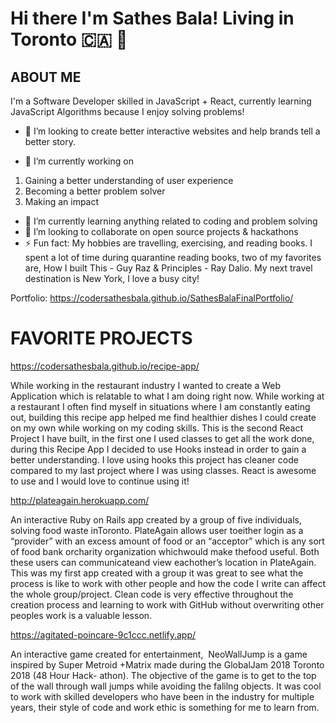 # Hi there I'm Sathes Bala! Living in Toronto 🇨🇦 👋

## ABOUT ME

I'm a Software Developer skilled in JavaScript + React, currently learning JavaScript Algorithms because I enjoy solving problems! 

- 🤔 I’m looking to create better interactive websites and help brands tell a better story.

- 🔭 I’m currently working on 
1) Gaining a better understanding of user experience
2) Becoming a better problem solver
3) Making an impact

- 🌱 I’m currently learning anything related to coding and problem solving
- 👯 I’m looking to collaborate on open source projects & hackathons
- ⚡ Fun fact: My hobbies are travelling, exercising, and reading books. I spent a lot of time during quarantine reading books, two of my favorites are, How I built This - Guy Raz & Principles - Ray Dalio. My next travel destination is New York, I love a busy city!

Portfolio: https://codersathesbala.github.io/SathesBalaFinalPortfolio/

# FAVORITE PROJECTS

https://codersathesbala.github.io/recipe-app/

While working in the restaurant industry I wanted to create a Web Application which is relatable to what I am doing right now. While working at a restaurant I often find myself in situations where I am constantly eating out, building this recipe app helped me find healthier dishes I could create on my own while working on my coding skills. This is the second React Project I have built, in the first one I used classes to get all the work done, during this Recipe App I decided to use Hooks instead in order to gain a better understanding. I love using hooks this project has cleaner code compared to my last project where I was using classes. React is awesome to use and I would love to continue using it!

http://plateagain.herokuapp.com/

An interactive Ruby on Rails app created by a group of​ five individuals,​ solving​ food​ waste​ in​Toronto.​ PlateAgain​ allows​ user to​ either​ log​in​ as​ a “provider”​ with​ an​ excess​ amount​ of​ food ​or an “acceptor”​ which is​ any​ sort​ of​ food​ bank​ or​​charity​ organization which​ would​ make​ the​food​ useful.​ ​Both​ these​ users​ can communicate​and​ ​​​view each​ other’s​ location​ in​ PlateAgain. This was my first app created with a group it was great to see what the process is like to work with other people and how the code I write can affect the whole group/project. Clean code is very effective throughout the creation process and learning to work with GitHub without overwriting other peoples work is a valuable lesson.

https://agitated-poincare-9c1ccc.netlify.app/

An​ interactive​ game​ created​ for​ entertainment, ​ ​NeoWallJump is a game inspired by Super Metroid +Matrix made during the GlobalJam 2018 Toronto 2018 (48 Hour Hack- athon). The objective of the game is to get to the top of the wall through wall jumps while avoiding the falilng objects. It was cool to work with skilled developers who have been in the industry for multiple years, their style of code and work ethic is something for me to learn from.


<!--
**coderSathesBala/coderSathesBala** is a ✨ _special_ ✨ repository because its `README.md` (this file) appears on your GitHub profile.

Here are some ideas to get you started:



- 🤔 I’m looking for help with ...
- 💬 Ask me about ...

- 😄 Pronouns: ...

-->
